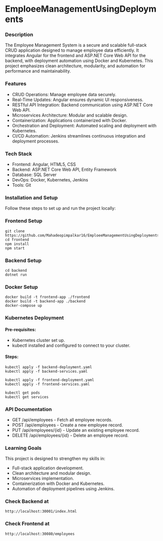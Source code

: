 # **EmploeeManagementUsingDeployments**

### Description
The Employee Management System is a secure and scalable full-stack CRUD application designed to manage employee data efficiently. It integrates Angular for the frontend and ASP.NET Core Web API for the backend, with deployment automation using Docker and Kubernetes. This project emphasizes clean architecture, modularity, and automation for performance and maintainability.

### Features
- CRUD Operations: Manage employee data securely.
- Real-Time Updates: Angular ensures dynamic UI responsiveness.
- RESTful API Integration: Backend communication using ASP.NET Core Web API.
- Microservices Architecture: Modular and scalable design.
- Containerization: Applications containerized with Docker.
- Orchestration and Deployment: Automated scaling and deployment with Kubernetes.
- CI/CD Automation: Jenkins streamlines continuous integration and deployment processes.

### Tech Stack
- Frontend: Angular, HTML5, CSS 
- Backend: ASP.NET Core Web API, Entity Framework 
- Database: SQL Server 
- DevOps: Docker, Kubernetes, Jenkins
- Tools: Git

### Installation and Setup
Follow these steps to set up and run the project locally:

### Frontend Setup 
    git clone https://github.com/Mahadeopimpalkar16/EmploeeManagementUsingDeployments.git
    cd frontend 
    npm install 
    npm start  

### Backend Setup
    cd backend  
    dotnet run  

### Docker Setup

    docker build -t frontend-app ./frontend  
    docker build -t backend-app ./backend  
    docker-compose up  

### Kubernetes Deployment
#### Pre-requisites:
- Kubernetes cluster set up.
- kubectl installed and configured to connect to your cluster.
    
#### Steps:
    kubectl apply -f backend-deployment.yaml  
    kubectl apply -f backend-services.yaml  

    kubectl apply -f frontend-deployment.yaml  
    kubectl apply -f frontend-services.yaml  

    kubectl get pods  
    kubectl get services  


### API Documentation

- GET /api/employees - Fetch all employee records.
- POST /api/employees - Create a new employee record.
- PUT /api/employees/{id} - Update an existing employee record.
- DELETE /api/employees/{id} - Delete an employee record.


### Learning Goals
This project is designed to strengthen my skills in:
- Full-stack application development.
- Clean architecture and modular design.
- Microservices implementation.
- Containerization with Docker and Kubernetes.
- Automation of deployment pipelines using Jenkins.

### Check Backend at
    http://localhost:30001/index.html

### Check Frontend at 
    http://localhost:30080/employees





